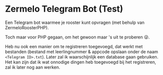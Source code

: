 # Zermelo Telegram Bot (Test)
Een Telegram bot waarmee je rooster kunt opvragen (met behulp van ZermeloRoosterPHP).

Toch maar voor PHP gegaan, om het gewoon maar 's uit te proberen :stuck_out_tongue_winking_eye:.

Heb nu ook een manier om te registreren toegevoegd, dat werkt met bestanden (bestand met leerlingnummer & appcode opslaan onder de naam `<Telegram ID>.txt`). Later zal ik waarschijnlijk een database gaan gebruiken.
Het kan zijn dat ik wat onnodige dingen heb toegevoegd bij het registreren, zal ik later nog aan werken.
